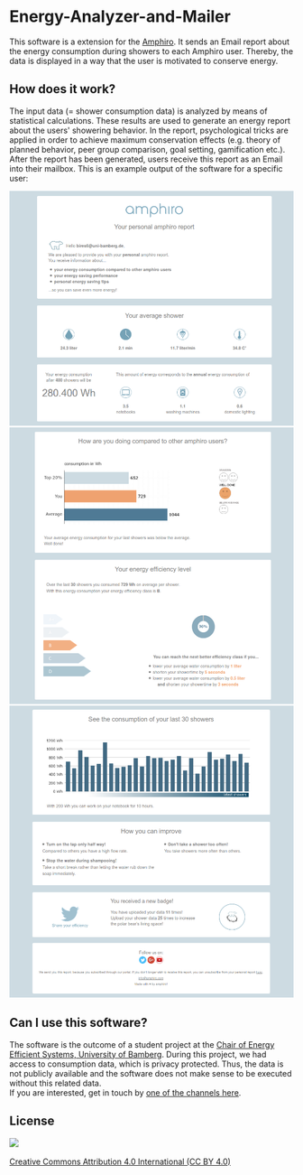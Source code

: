 # Energy-Analyzer-and-Mailer
This software is a extension for the [Amphiro](https://www.amphiro.com/). It sends an Email report about the energy consumption during showers to each Amphiro user. Thereby, the data is displayed in a way that the user is motivated to conserve energy.


## How does it work?

The input data (= shower consumption data) is analyzed by means of statistical calculations. These results are used to generate an energy report about the users' showering behavior. In the report, psychological tricks are applied in order to achieve maximum conservation effects (e.g. theory of planned behavior, peer group comparison, goal setting, gamification etc.).
After the report has been generated, users receive this report as an Email into their mailbox. This is an example output of the software for a specific user:


![](screenshots/MCM_Mailing_Seite_01_Effi-Klasse_B.png)
![](screenshots/MCM_Mailing_Seite_02_Effi-Klasse_B.png)
![](screenshots/MCM_Mailing_Seite_03_Effi-Klasse_B.png)


## Can I use this software?

The software is the outcome of a student project at the [Chair of Energy Efficient Systems, University of Bamberg](https://www.uni-bamberg.de/en/eesys/). During this project, we had access to consumption data, which is privacy
protected. Thus, the data is not publicly available and the software does not make sense to be executed without this related data. <br />
If you are interested, get in touch by [one of the channels here](http://mathias-renner.de).


## License

![](https://upload.wikimedia.org/wikipedia/commons/b/bd/Cc-by_white.svg)

[Creative Commons Attribution 4.0 International (CC BY 4.0)](http://creativecommons.org/licenses/by/4.0/)
